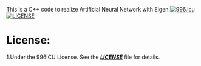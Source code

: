 This is a C++ code to realize Artificial Neural Network with Eigen
<a href="https://996.icu"><img src="https://img.shields.io/badge/link-996.icu-red.svg" alt="996.icu"></a>
[![LICENSE](https://img.shields.io/badge/license-Anti%20996-blue.svg)](https://github.com/996icu/996.ICU/blob/master/LICENSE)

# License:
1.Under the 996ICU License. See the ***[LICENSE](https://github.com/996icu/996.ICU/blob/master/LICENSE)*** file for details.
